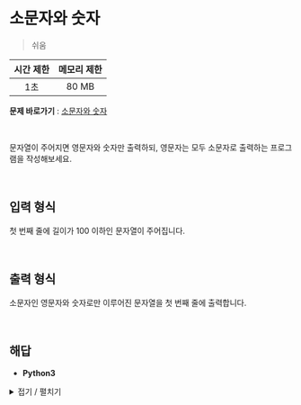 # 소문자와 숫자
> 쉬움

|시간 제한|메모리 제한|
|:---:|:---:|
|1초|80 MB|

**문제 바로가기** : [소문자와 숫자](https://www.codetree.ai/missions/4/problems/letter-and-number/description "소문자와 숫자")

</br>

문자열이 주어지면 영문자와 숫자만 출력하되, 영문자는 모두 소문자로 출력하는 프로그램을 작성해보세요.

</br>

## 입력 형식
첫 번째 줄에 길이가 100 이하인 문자열이 주어집니다.

</br>

## 출력 형식
소문자인 영문자와 숫자로만 이루어진 문자열을 첫 번째 줄에 출력합니다.

</br>

## 해답
- **Python3**
<details>
<summary>접기 / 펼치기</summary>
<div markdown="1">

```py
strInput = input()

for k in strInput:
    if k.isalpha() or k.isdigit():
        print(k.lower(), end="")
```

</div>
</details>